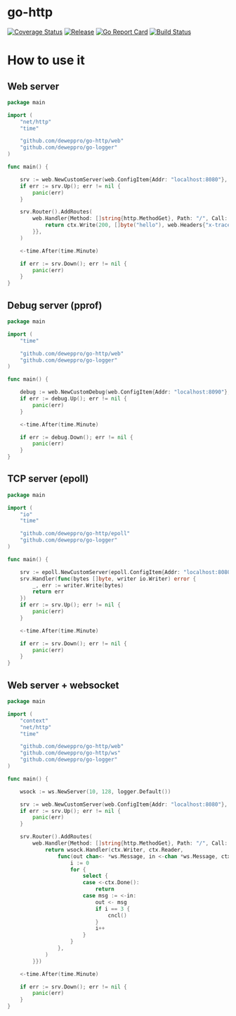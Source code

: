 # go-http

[![Coverage Status](https://coveralls.io/repos/github/deweppro/go-http/badge.svg?branch=main)](https://coveralls.io/github/deweppro/go-http?branch=main)
[![Release](https://img.shields.io/github/release/deweppro/go-http.svg?style=flat-square)](https://github.com/deweppro/go-http/releases/latest)
[![Go Report Card](https://goreportcard.com/badge/github.com/deweppro/go-http)](https://goreportcard.com/report/github.com/deweppro/go-http)
[![Build Status](https://travis-ci.com/deweppro/go-http.svg?branch=main)](https://travis-ci.com/deweppro/go-http)

# How to use it

## Web server

```go
package main

import (
	"net/http"
	"time"

	"github.com/deweppro/go-http/web"
	"github.com/deweppro/go-logger"
)

func main() {

	srv := web.NewCustomServer(web.ConfigItem{Addr: "localhost:8080"}, logger.Default())
	if err := srv.Up(); err != nil {
		panic(err)
	}

	srv.Router().AddRoutes(
		web.Handler{Method: []string{http.MethodGet}, Path: "/", Call: func(ctx *web.Context) error {
			return ctx.Write(200, []byte("hello"), web.Headers{"x-trace-id": "999-999-999"})
		}},
	)

	<-time.After(time.Minute)

	if err := srv.Down(); err != nil {
		panic(err)
	}
}
```

## Debug server (pprof)

```go
package main

import (
	"time"

	"github.com/deweppro/go-http/web"
	"github.com/deweppro/go-logger"
)

func main() {

	debug := web.NewCustomDebug(web.ConfigItem{Addr: "localhost:8090"}, logger.Default())
	if err := debug.Up(); err != nil {
		panic(err)
	}

	<-time.After(time.Minute)

	if err := debug.Down(); err != nil {
		panic(err)
	}
}
```

## TCP server (epoll)

```go
package main

import (
	"io"
	"time"

	"github.com/deweppro/go-http/epoll"
	"github.com/deweppro/go-logger"
)

func main() {

	srv := epoll.NewCustomServer(epoll.ConfigItem{Addr: "localhost:8080"}, logger.Default())
	srv.Handler(func(bytes []byte, writer io.Writer) error {
		_, err := writer.Write(bytes)
		return err
	})
	if err := srv.Up(); err != nil {
		panic(err)
	}

	<-time.After(time.Minute)

	if err := srv.Down(); err != nil {
		panic(err)
	}
}
```

## Web server + websocket

```go
package main

import (
	"context"
	"net/http"
	"time"

	"github.com/deweppro/go-http/web"
	"github.com/deweppro/go-http/ws"
	"github.com/deweppro/go-logger"
)

func main() {

	wsock := ws.NewServer(10, 128, logger.Default())

	srv := web.NewCustomServer(web.ConfigItem{Addr: "localhost:8080"}, logger.Default())
	if err := srv.Up(); err != nil {
		panic(err)
	}

	srv.Router().AddRoutes(
		web.Handler{Method: []string{http.MethodGet}, Path: "/", Call: func(ctx *web.Context) error {
			return wsock.Handler(ctx.Writer, ctx.Reader,
				func(out chan<- *ws.Message, in <-chan *ws.Message, ctx context.Context, cncl context.CancelFunc) {
					i := 0
					for {
						select {
						case <-ctx.Done():
							return
						case msg := <-in:
							out <- msg
							if i == 3 {
								cncl()
							}
							i++
						}
					}
				},
			)
		}})

	<-time.After(time.Minute)

	if err := srv.Down(); err != nil {
		panic(err)
	}
}
```